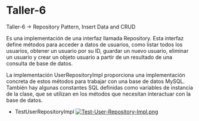 # Taller-6
Taller-6 -> Repository Pattern, Insert Data and  CRUD

Es una implementación de una interfaz llamada Repository<User>. Esta interfaz define métodos para acceder a datos de usuarios, como listar todos los usuarios, obtener un usuario por su ID, guardar un nuevo usuario, eliminar un usuario y crear un objeto usuario a partir de un resultado de una consulta de base de datos.

La implementación UserRepositoryImpl proporciona una implementación concreta de estos métodos para trabajar con una base de datos MySQL. También hay algunas constantes SQL definidas como variables de instancia de la clase, que se utilizan en los métodos que necesitan interactuar con la base de datos.
  
  
  * TestUserRepositoryImpl
  [![Test-User-Repository-Impl.png](https://i.postimg.cc/gkFG9y4R/Test-User-Repository-Impl.png)](https://postimg.cc/w3VCLmCT)
